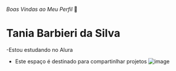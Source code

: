 *Boas Vindas ao Meu Perfil* 👼
# Tania Barbieri da Silva 
-Estou estudando no Alura
- Este espaço é destinado para compartinlhar projetos
![image](https://github.com/taniabarbieri/Tania/assets/146125471/d3c1a1bf-f4e3-49bd-9526-f9cebfc7b57e)
